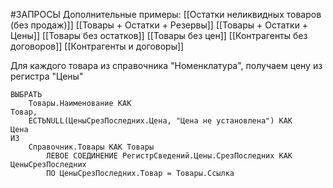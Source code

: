 #ЗАПРОСЫ
Дополнительные примеры:
[[Остатки неликвидных товаров (без продаж)]]
[[Товары + Остатки + Резервы]]
[[Товары + Остатки + Цены]]
[[Товары без остатков]]
[[Товары без цен]]
[[Контрагенты без договоров]]
[[Контрагенты и договоры]]

Для каждого товара из справочника "Номенклатура", получаем цену из регистра "Цены"
```bsl
ВЫБРАТЬ
	Товары.Наименование КАК																	Товар,
	ЕСТЬNULL(ЦеныСрезПоследних.Цена, "Цена не установлена") КАК		Цена
ИЗ
	Справочник.Товары КАК Товары
		ЛЕВОЕ СОЕДИНЕНИЕ РегистрСведений.Цены.СрезПоследних КАК ЦеныСрезПоследних
		ПО ЦеныСрезПоследних.Товар = Товары.Ссылка
```